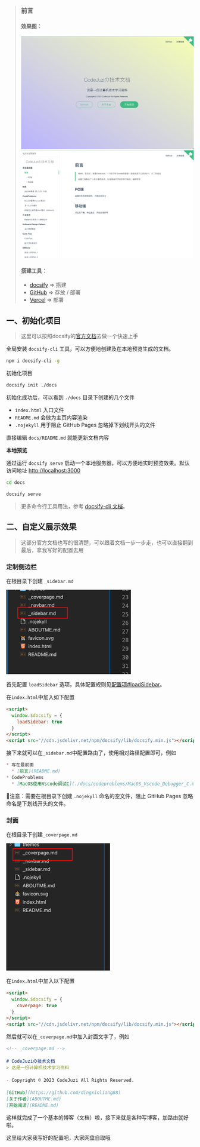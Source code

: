 > ### 前言
>
> #### 效果图：
>
> <img src="./assets/image-20230427202657054.png" alt="image-20230427202657054" style="zoom:50%;" />
>
> <img src="assets/image-20230427202730183.png" alt="image-20230427202730183" style="zoom:50%;" />
>
> 
>
> #### 搭建工具：
>
> - [docsify](https://docsify.js.org/#/zh-cn/) => 搭建
> - [GitHub](https://github.com) => 存放 / 部署
> - [Vercel](https://vercel.com/) => 部署

## 一、初始化项目

> 这里可以按照docsify的[官方文档](https://docsify.js.org/#/zh-cn/quickstart)去做一个快速上手

全局安装 `docsify-cli` 工具，可以方便地创建及在本地预览生成的文档。

```bash
npm i docsify-cli -g
```

初始化项目

```bash
docsify init ./docs
```

初始化成功后，可以看到 `./docs` 目录下创建的几个文件

- `index.html` 入口文件
- `README.md` 会做为主页内容渲染
- `.nojekyll` 用于阻止 GitHub Pages 忽略掉下划线开头的文件

直接编辑 `docs/README.md` 就能更新文档内容



**本地预览**

通过运行 `docsify serve` 启动一个本地服务器，可以方便地实时预览效果。默认访问地址 [http://localhost:3000](http://localhost:3000/) 

```bash
cd docs
```

```bash
docsify serve
```

> 更多命令行工具用法，参考 [docsify-cli 文档](https://github.com/docsifyjs/docsify-cli)。



## 二、自定义展示效果

> 这部分官方文档也写的很清楚，可以跟着文档一步一步走，也可以直接翻到最后，拿我写好的配置去用

### 定制侧边栏

在根目录下创建 `_sidebar.md`

<img src="assets/image-20230427203806662.png" alt="image-20230427203806662" style="zoom:50%;" />

首先配置 `loadSidebar` 选项，具体配置规则见[配置项#loadSidebar](https://docsify.js.org/#/zh-cn/configuration?id=loadsidebar)。

在`index.html`中加入如下配置

```html
<script>
  window.$docsify = {
    loadSidebar: true
  }
</script>
<script src="//cdn.jsdelivr.net/npm/docsify/lib/docsify.min.js"></script>
```

接下来就可以在`_sidebar.md`中配置路由了，使用相对路径配置即可，例如

```markdown
* 写在最前面
  * [前言](README.md)
* CodeProblems
  * [MacOS使用Vscode调试C](./docs/codeproblems/MacOS_Vscode_Debugger_C.md)
```

📢注意：需要在根目录下创建 `.nojekyll` 命名的空文件，阻止 GitHub Pages 忽略命名是下划线开头的文件。



### 封面

在根目录下创建`_coverpage.md`

<img src="assets/image-20230427205948054.png" alt="image-20230427205948054" style="zoom:50%;" />

在`index.html`中加入以下配置

```html
<script>
  window.$docsify = {
    coverpage: true
  }
</script>
<script src="//cdn.jsdelivr.net/npm/docsify/lib/docsify.min.js"></script>
```

然后就可以在`_coverpage.md`中加入封面文字了，例如

```markdown
<!-- _coverpage.md -->

# CodeJuziの技术文档
> 这是一份计算机技术学习资料

- Copyright © 2023 CodeJuzi All Rights Reserved.

[GitHub](https://github.com/dingxinliang88)
[关于作者](ABOUTME.md)
[开始阅读](README.md)
```



这样就完成了一个基本的博客（文档）啦，接下来就是各种写博客，加路由就好啦。

这里给大家我写好的配置吧，大家网盘自取哦